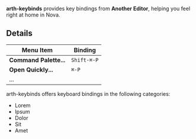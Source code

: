 <!--
👋 Hello! As Nova users browse the extensions library, a good README can help them understand what your extension does, how it works, and what setup or configuration it may require.

Not every extension will need every item described below. Use your best judgement when deciding which parts to keep to provide the best experience for your new users.

💡 Quick Tip! As you edit this README template, you can preview your changes by selecting **Extensions → Activate Project as Extension**, opening the Extension Library, and selecting "arth-keybinds" in the sidebar.

Let's get started!
-->

<!--
🎈 Include a brief description of the key bindings your extension provides. For example:
-->

**arth-keybinds** provides key bindings from **Another Editor**, helping you feel right at home in Nova.

## Details

<!--
🎈 To help users get a feel for how bindings provided by your extension will work in practice, consider listing them:
-->

| Menu Item              | Binding     |
| ---------------------- | ----------- |
| **Command Palette...** | `Shift-⌘-P` |
| **Open Quickly...**    | `⌘-P`       |
| ...                    |             |

<!--
🎈 If your extension provides too many bindings to list, that's okay! Instead, consider providing an overview of what users might expect to find:
-->

arth-keybinds offers keyboard bindings in the following categories:

- Lorem
- Ipsum
- Dolor
- Sit
- Amet

<!--
👋 That's it! Happy developing!

P.S. If you'd like, you can remove these comments before submitting your extension 😉
-->
